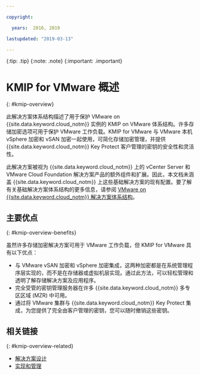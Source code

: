 ```yaml
---

copyright:

  years:  2016, 2019

lastupdated: "2019-03-13"

---
```


{:tip: .tip}
{:note: .note}
{:important: .important}

# KMIP for VMware 概述
{: #kmip-overview}

此解决方案体系结构描述了用于保护 VMware on {{site.data.keyword.cloud_notm}} 实例的 KMIP on VMware 体系结构。许多存储加密选项可用于保护 VMware 工作负载。KMIP for VMware 与 VMware 本机 vSphere 加密和 vSAN 加密一起使用，可简化存储加密管理，并提供 {{site.data.keyword.cloud_notm}} Key Protect 客户管理的密钥的安全性和灵活性。

此解决方案被视为 {{site.data.keyword.cloud_notm}} 上的 vCenter Server 和 VMware Cloud Foundation 解决方案产品的额外组件和扩展。因此，本文档未涵盖 {{site.data.keyword.cloud_notm}} 上这些基础解决方案的现有配置。要了解有关基础解决方案体系结构的更多信息，请参阅 [VMware on {{site.data.keyword.cloud_notm}} 解决方案体系结构](/docs/services/vmwaresolutions/archiref/solution?topic=vmware-solutions-solution_overview)。

## 主要优点
{: #kmip-overview-benefits}

虽然许多存储加密解决方案可用于 VMware 工作负载，但 KMIP for VMware 具有以下优点：

* 与 VMware vSAN 加密和 vSphere 加密集成，这两种加密都是在系统管理程序层实现的，而不是在存储器或虚拟机层实现。通过此方法，可以轻松管理和透明了解存储解决方案及应用程序。
* 完全受管的密钥管理服务器在许多 {{site.data.keyword.cloud_notm}} 多专区区域 (MZR) 中可用。
* 通过将 VMware 集群与 {{site.data.keyword.cloud_notm}} Key Protect 集成，为您提供了完全由客户管理的密钥，您可以随时撤销这些密钥。

## 相关链接
{: #kmip-overview-related}

* [解决方案设计](/docs/services/vmwaresolutions/archiref/kmip?topic=vmware-solutions-kmip-design)
* [实现和管理](/docs/services/vmwaresolutions/archiref/kmip?topic=vmware-solutions-kmip-implementation)
